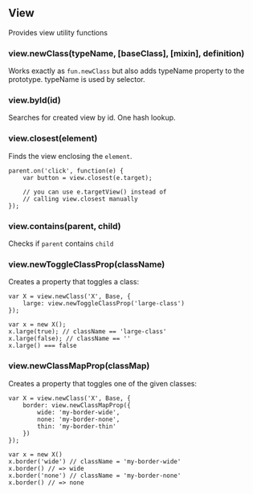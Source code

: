 ## View

Provides view utility functions

### view.newClass(typeName, [baseClass], [mixin], definition)

Works exactly as `fun.newClass` but also adds typeName property to the
prototype. typeName is used by selector.

### view.byId(id)

Searches for created view by id. One hash lookup.

### view.closest(element)

Finds the view enclosing the `element`.

    parent.on('click', function(e) {
        var button = view.closest(e.target);
        
        // you can use e.targetView() instead of
        // calling view.closest manually
    });
    
### view.contains(parent, child)

Checks if `parent` contains `child`

### view.newToggleClassProp(className)

Creates a property that toggles a class:

    var X = view.newClass('X', Base, {
        large: view.newToggleClassProp('large-class')
    });
    
    var x = new X();
    x.large(true); // className == 'large-class'
    x.large(false); // className == ''
    x.large() === false

### view.newClassMapProp(classMap)

Creates a property that toggles one of the given classes:

    var X = view.newClass('X', Base, {
        border: view.newClassMapProp({
            wide: 'my-border-wide',
            none: 'my-border-none',
            thin: 'my-border-thin'
        })
    });

    var x = new X()
    x.border('wide') // className = 'my-border-wide'
    x.border() // => wide
    x.border('none') // className = 'my-border-none'
    x.border() // => none

